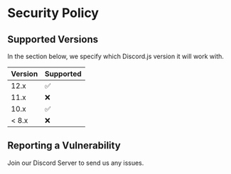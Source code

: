 # Security Policy

## Supported Versions

In the section below, we specify which Discord.js version it will work with.

| Version | Supported          |
| ------- | ------------------ |
| 12.x    | :white_check_mark: |
| 11.x    | :x:                |
| 10.x    | :white_check_mark: |
| < 8.x   | :x:                |

## Reporting a Vulnerability

Join our Discord Server to send us any issues.
